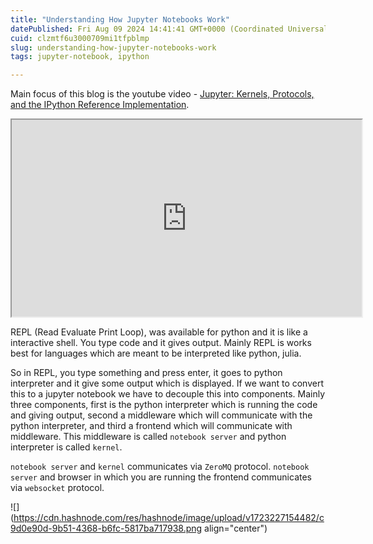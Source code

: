 ```yaml
---
title: "Understanding How Jupyter Notebooks Work"
datePublished: Fri Aug 09 2024 14:41:41 GMT+0000 (Coordinated Universal Time)
cuid: clzmtf6u3000709mi1tfpblmp
slug: understanding-how-jupyter-notebooks-work
tags: jupyter-notebook, ipython

---
```


Main focus of this blog is the youtube video - [Jupyter: Kernels, Protocols, and the IPython Reference Implementation](https://www.youtube.com/watch?v=GExKsQ-OU78&t=189s).

<iframe width="560" height="315" src="https://www.youtube.com/embed/GExKsQ-OU78?si=qYZT4dV2_ETKnoMS"></iframe>

REPL (Read Evaluate Print Loop), was available for python and it is like a interactive shell. You type code and it gives output. Mainly REPL is works best for languages which are meant to be interpreted like python, julia.

So in REPL, you type something and press enter, it goes to python interpreter and it give some output which is displayed. If we want to convert this to a jupyter notebook we have to decouple this into components. Mainly three components, first is the python interpreter which is running the code and giving output, second a middleware which will communicate with the python interpreter, and third a frontend which will communicate with middleware. This middleware is called `notebook server` and python interpreter is called `kernel`.

`notebook server` and `kernel` communicates via `ZeroMQ` protocol. `notebook server` and browser in which you are running the frontend communicates via `websocket` protocol.

![](https://cdn.hashnode.com/res/hashnode/image/upload/v1723227154482/c9d0e90d-9b51-4368-b6fc-5817ba717938.png align="center")